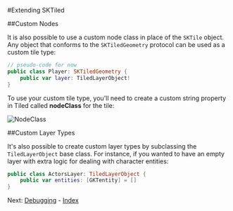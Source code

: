 #Extending SKTiled

##Custom Nodes

It is also possible to use a custom node class in place of the `SKTile` object. Any object that conforms to the `SKTiledGeometry` protocol can be used as a custom tile type:

```swift
// pseudo-code for now
public class Player: SKTiledGeometry {
    public var layer: TiledLayerObject!
}
```

To use your custom tile type, you'll need to create a custom string property in Tiled called **nodeClass** for the tile:

![NodeClass](https://raw.githubusercontent.com/mfessenden/SKTiled/master/docs/Images/nodeClass.png)


##Custom Layer Types

It's also possible to create custom layer types by subclassing the `TiledLayerObject` base class. For instance, if you wanted to have an empty layer with extra logic for dealing with character entities:


```swift
public class ActorsLayer: TiledLayerObject {
    public var entities: [GKTentity] = []
}
```


  Next: [Debugging](debugging.html) - [Index](Tutorial.html)
